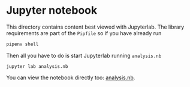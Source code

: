 # Jupyter notebook

This directory contains content best viewed with Jupyterlab.
The library requirements are part of the `Pipfile` so if you have
already run

```python
pipenv shell
```

Then all you have to do is start Jupyterlab running `analysis.nb`

```shell
jupyter lab analysis.nb
```

You can view the notebook directly too:
[analysis.nb](https://github.com/tanyaschlusser/15-years-pycon/blob/master/analysis/analysis.nb).
